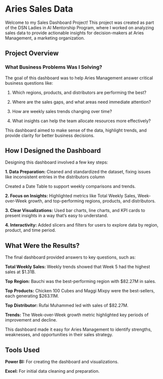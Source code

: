 # Aries Sales Data

Welcome to my Sales Dashboard Project! 
This project was created as part of the DSN Ladies in AI Mentorship Program, where I worked on analyzing sales data to provide actionable insights for decision-makers at Aries Management, a marketing organization.



## Project Overview

### What Business Problems Was I Solving?

The goal of this dashboard was to help Aries Management answer critical business questions like:

1. Which regions, products, and distributors are performing the best?

2. Where are the sales gaps, and what areas need immediate attention?

3. How are weekly sales trends changing over time?

4. What insights can help the team allocate resources more effectively?

This dashboard aimed to make sense of the data, highlight trends, and provide clarity for better business decisions.


## How I Designed the Dashboard

Designing this dashboard involved a few key steps:

**1. Data Preparation:**
Cleaned and standardized the dataset, fixing issues like inconsistent entries in the distributors column

Created a Date Table to support weekly comparisons and trends.

**2. Focus on Insights:**
Highlighted metrics like Total Weekly Sales, Week-over-Week growth, and top-performing regions, products, and distributors.

**3. Clear Visualizations:**
Used bar charts, line charts, and KPI cards to present insights in a way that’s easy to understand.

**4. Interactivity:**
Added slicers and filters for users to explore data by region, product, and time period.



## What Were the Results?
The final dashboard provided answers to key questions, such as:

**Total Weekly Sales:** Weekly trends showed that Week 5 had the highest sales at $1.31B.

**Top Region:** Bauchi was the best-performing region with $82.27M in sales.

**Top Products:** Chicken 100 Cubes and Maggi Mixpy were the best-sellers, each generating $263.11M.

**Top Distributor:** Rufai Muhammed led with sales of $82.27M.

**Trends:** The Week-over-Week growth metric highlighted key periods of improvement and decline.

This dashboard made it easy for Aries Management to identify strengths, weaknesses, and opportunities in their sales strategy.


## Tools Used
**Power BI:** For creating the dashboard and visualizations.

**Excel:** For initial data cleaning and preparation.